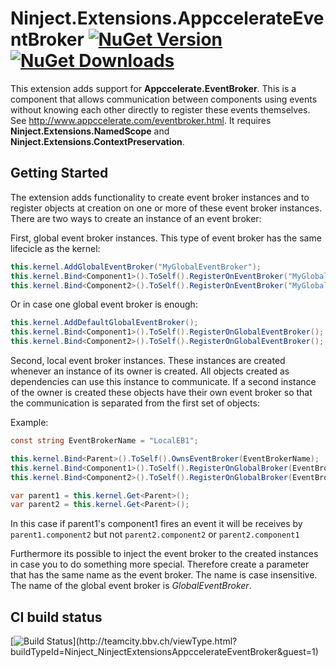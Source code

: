 # Ninject.Extensions.AppccelerateEventBroker [![NuGet Version](http://img.shields.io/nuget/v/Ninject.Extensions.AppccelerateEventBroker.svg?style=flat)](https://www.nuget.org/packages/Ninject.Extensions.AppccelerateEventBroker/) [![NuGet Downloads](http://img.shields.io/nuget/dt/Ninject.Extensions.AppccelerateEventBroker.svg?style=flat)](https://www.nuget.org/packages/Ninject.Extensions.AppccelerateEventBroker/)
This extension adds support for **Appccelerate.EventBroker**. This is a component that allows 
communication between components using events without knowing each other directly to
register these events themselves. See http://www.appccelerate.com/eventbroker.html.
It requires **Ninject.Extensions.NamedScope** and **Ninject.Extensions.ContextPreservation**.

## Getting Started

The extension adds functionality to create event broker instances and to register objects
at creation on one or more of these event broker instances. There are two ways to create 
an instance of an event broker:

First, global event broker instances. This type of event broker has the same lifecicle
as the kernel:
```C#
this.kernel.AddGlobalEventBroker("MyGlobalEventBroker");
this.kernel.Bind<Component1>().ToSelf().RegisterOnEventBroker("MyGlobalEventBroker");
this.kernel.Bind<Component2>().ToSelf().RegisterOnEventBroker("MyGlobalEventBroker");
```

Or in case one global event broker is enough:
```C#
this.kernel.AddDefaultGlobalEventBroker();
this.kernel.Bind<Component1>().ToSelf().RegisterOnGlobalEventBroker();
this.kernel.Bind<Component2>().ToSelf().RegisterOnGlobalEventBroker();
```

Second, local event broker instances. These instances are created whenever an instance
of its owner is created. All objects created as dependencies can use this instance to
communicate. If a second instance of the owner is created these objects have their own
event broker so that the communication is separated from the first set of objects:

Example:
```C#
const string EventBrokerName = "LocalEB1";

this.kernel.Bind<Parent>().ToSelf().OwnsEventBroker(EventBrokerName);
this.kernel.Bind<Component1>().ToSelf().RegisterOnGlobalBroker(EventBrokerName);
this.kernel.Bind<Component2>().ToSelf().RegisterOnGlobalBroker(EventBrokerName);

var parent1 = this.kernel.Get<Parent>();
var parent2 = this.kernel.Get<Parent>();
```

In this case if parent1's component1 fires an event it will be receives by 
`parent1.component2` but not `parent2.component2` or `parent2.component1`

Furthermore its possible to inject the event broker to the created instances in case you
to do something more special. Therefore create a parameter that has the same name as the
event broker. The name is case insensitive. The name of the global event broker is 
*GlobalEventBroker*. 

## CI build status
[![Build Status](https://teamcity.bbv.ch/app/rest/builds/buildType:(id:Ninject_NinjectExtensionsAppccelerateEventBroker)/statusIcon)](http://teamcity.bbv.ch/viewType.html?buildTypeId=Ninject_NinjectExtensionsAppccelerateEventBroker&guest=1)
